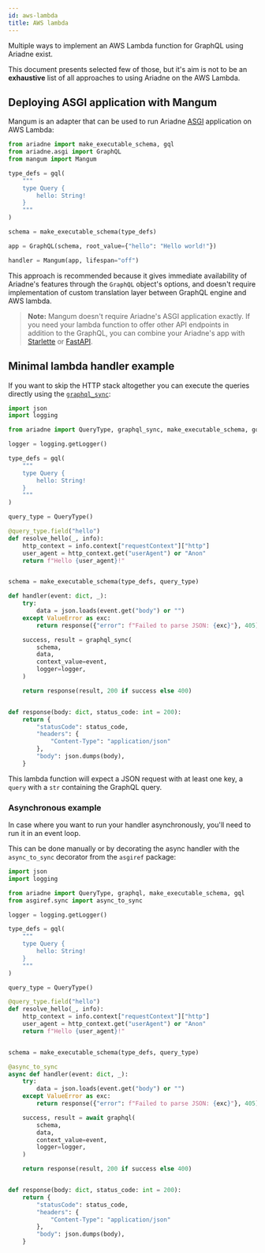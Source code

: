 ```yaml
---
id: aws-lambda
title: AWS lambda
---
```


Multiple ways to implement an AWS Lambda function for GraphQL using Ariadne exist.

This document presents selected few of those, but it's aim is not to be an **exhaustive** list of all approaches to using Ariadne on the AWS Lambda.

## Deploying ASGI application with Mangum

Mangum is an adapter that can be used to run Ariadne [ASGI](asgi.md) application on AWS Lambda:

```python
from ariadne import make_executable_schema, gql
from ariadne.asgi import GraphQL
from mangum import Mangum

type_defs = gql(
    """
    type Query {
        hello: String!
    }
    """
)

schema = make_executable_schema(type_defs)

app = GraphQL(schema, root_value={"hello": "Hello world!"})

handler = Mangum(app, lifespan="off")
```

This approach is recommended because it gives immediate availability of Ariadne's features through the `GraphQL` object's options, and doesn't require implementation of custom translation layer between GraphQL engine and AWS lambda.

> **Note:** Mangum doesn't require Ariadne's ASGI application exactly. If you need your lambda function to offer other API endpoints in addition to the GraphQL, you can combine your Ariadne's app with [Starlette](starlette-integration.md) or [FastAPI](fastapi-integration.md).

## Minimal lambda handler example

If you want to skip the HTTP stack altogether you can execute the queries directly using the [`graphql_sync`](api-reference.md#graphql_sync):

```python
import json
import logging

from ariadne import QueryType, graphql_sync, make_executable_schema, gql

logger = logging.getLogger()

type_defs = gql(
    """
    type Query {
        hello: String!
    }
    """
)

query_type = QueryType()

@query_type.field("hello")
def resolve_hello(_, info):
    http_context = info.context["requestContext"]["http"]
    user_agent = http_context.get("userAgent") or "Anon"
    return f"Hello {user_agent}!"


schema = make_executable_schema(type_defs, query_type)

def handler(event: dict, _):
    try:
        data = json.loads(event.get("body") or "")
    except ValueError as exc:
        return response({"error": f"Failed to parse JSON: {exc}"}, 405)

    success, result = graphql_sync(
        schema,
        data,
        context_value=event,
        logger=logger,
    )

    return response(result, 200 if success else 400)


def response(body: dict, status_code: int = 200):
    return {
        "statusCode": status_code,
        "headers": {
            "Content-Type": "application/json"
        },
        "body": json.dumps(body),
    }
```

This lambda function will expect a JSON request with at least one key, a `query` with a `str` containing the GraphQL query.

### Asynchronous example

In case where you want to run your handler asynchronously, you'll need to run it in an event loop.

This can be done manually or by decorating the async handler with the `async_to_sync` decorator from the `asgiref` package:

```python
import json
import logging

from ariadne import QueryType, graphql, make_executable_schema, gql
from asgiref.sync import async_to_sync

logger = logging.getLogger()

type_defs = gql(
    """
    type Query {
        hello: String!
    }
    """
)

query_type = QueryType()

@query_type.field("hello")
def resolve_hello(_, info):
    http_context = info.context["requestContext"]["http"]
    user_agent = http_context.get("userAgent") or "Anon"
    return f"Hello {user_agent}!"


schema = make_executable_schema(type_defs, query_type)

@async_to_sync
async def handler(event: dict, _):
    try:
        data = json.loads(event.get("body") or "")
    except ValueError as exc:
        return response({"error": f"Failed to parse JSON: {exc}"}, 405)

    success, result = await graphql(
        schema,
        data,
        context_value=event,
        logger=logger,
    )

    return response(result, 200 if success else 400)


def response(body: dict, status_code: int = 200):
    return {
        "statusCode": status_code,
        "headers": {
            "Content-Type": "application/json"
        },
        "body": json.dumps(body),
    }
```
